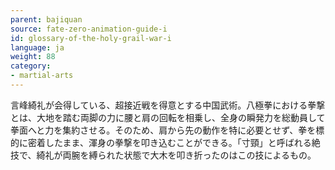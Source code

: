 ```yaml
---
parent: bajiquan
source: fate-zero-animation-guide-i
id: glossary-of-the-holy-grail-war-i
language: ja
weight: 88
category:
- martial-arts
---
```


言峰綺礼が会得している、超接近戦を得意とする中国武術。八極拳における拳撃とは、大地を踏む両脚の力に腰と肩の回転を相乗し、全身の瞬発力を総動員して拳面へと力を集約させる。そのため、肩から先の動作を特に必要とせず、拳を標的に密着したまま、渾身の拳撃を叩き込むことができる。「寸頸」と呼ばれる絶技で、綺礼が両腕を縛られた状態で大木を叩き折ったのはこの技によるもの。
